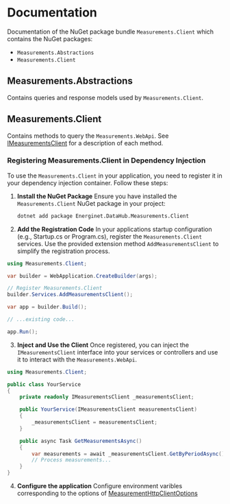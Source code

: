 # Documentation

Documentation of the NuGet package bundle `Measurements.Client` which contains the NuGet packages:

- `Measurements.Abstractions`
- `Measurements.Client`

## Measurements.Abstractions

Contains queries and response models used by `Measurements.Client`.

## Measurements.Client

Contains methods to query the `Measurements.WebApi`. See [IMeasurementsClient](https://github.com/Energinet-DataHub/opengeh-measurements/blob/main/source/dotnet/Measurements.Client/IMeasurementsClient.cs) for a description of each method.


### Registering Measurements.Client in Dependency Injection

To use the `Measurements.Client` in your application, you need to register it in your dependency injection container. Follow these steps:

1. **Install the NuGet Package**
   Ensure you have installed the `Measurements.Client` NuGet package in your project:

   ```bash
   dotnet add package Energinet.DataHub.Measurements.Client

2. **Add the Registration Code**
In your applications startup configuration (e.g., Startup.cs or Program.cs), register the `Measurements.Client` services. Use the provided extension method `AddMeasurementsClient` to simplify the registration process.

```csharp
using Measurements.Client;

var builder = WebApplication.CreateBuilder(args);

// Register Measurements.Client
builder.Services.AddMeasurementsClient();

var app = builder.Build();

// ...existing code...

app.Run();
```

3. **Inject and Use the Client**
Once registered, you can inject the `IMeasurementsClient` interface into your services or controllers and use it to interact with the `Measurements.WebApi`.

```csharp
using Measurements.Client;

public class YourService
{
    private readonly IMeasurementsClient _measurementsClient;

    public YourService(IMeasurementsClient measurementsClient)
    {
        _measurementsClient = measurementsClient;
    }

    public async Task GetMeasurementsAsync()
    {
        var measurements = await _measurementsClient.GetByPeriodAsync();
        // Process measurements...
    }
}
```

4. **Configure the application**
Configure environment varibles corresponding to the options of [MeasurementHttpClientOptions](https://github.com/Energinet-DataHub/opengeh-measurements/blob/main/source/dotnet/Measurements.Client/Extensions/Options/MeasurementHttpClientOptions.cs)
